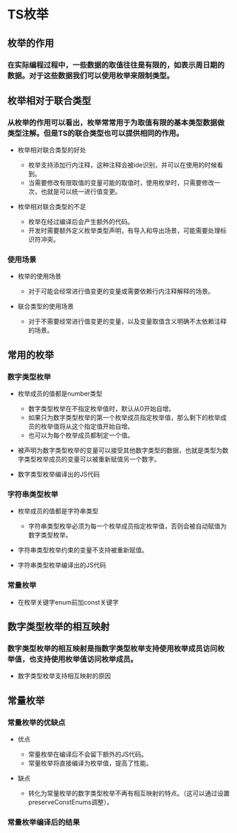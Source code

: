 # TS枚举

## 枚举的作用

### 在实际编程过程中，一些数据的取值往往是有限的，如表示周日期的数据。对于这些数据我们可以使用枚举来限制类型。

## 枚举相对于联合类型

### 从枚举的作用可以看出，枚举常常用于为取值有限的基本类型数据做类型注解。但是TS的联合类型也可以提供相同的作用。

- 枚举相对联合类型的好处

	- 枚举支持添加行内注释，这种注释会被ide识别，并可以在使用的时候看到。
	- 当需要修改有限取值的变量可能的取值时，使用枚举时，只需要修改一次，也就是可以统一进行值变更。

- 枚举相对联合类型的不足

	- 枚举在经过编译后会产生额外的代码。
	- 开发时需要额外定义枚举类型声明，有导入和导出场景，可能需要处理标识符冲突。

### 使用场景

- 枚举的使用场景

	- 对于可能会经常进行值变更的变量或需要依赖行内注释解释的场景。

- 联合类型的使用场景

	- 对于不需要经常进行值变更的变量，以及变量取值含义明确不太依赖注释的场景。

## 常用的枚举

### 数字类型枚举

- 枚举成员的值都是number类型

	- 数字类型枚举在不指定枚举值时，默认从0开始自增。
	- 如果只为数字类型枚举的第一个枚举成员指定枚举值，那么剩下的枚举成员的枚举值将从这个指定值开始自增。
	- 也可以为每个枚举成员都制定一个值。

- 被声明为数字类型枚举的变量可以接受其他数字类型的数据，也就是类型为数字类型枚举成员的变量可以被重新赋值另一个数字。
- 数字类型枚举编译出的JS代码

### 字符串类型枚举

- 枚举成员的值都是字符串类型

	- 字符串类型枚举必须为每一个枚举成员指定枚举值，否则会被自动赋值为数字类型枚举。

- 字符串类型枚举约束的变量不支持被重新赋值。
- 字符串类型枚举编译出的JS代码

### 常量枚举

- 在枚举关键字enum前加const关键字

## 数字类型枚举的相互映射

### 数字类型枚举的相互映射是指数字类型枚举支持使用枚举成员访问枚举值，也支持使用枚举值访问枚举成员。

- 数字类型枚举支持相互映射的原因

## 常量枚举

### 常量枚举的优缺点

- 优点

	- 常量枚举在编译后不会留下额外的JS代码。
	- 常量枚举将直接编译为枚举值，提高了性能。

- 缺点

	- 转化为常量枚举的数字类型枚举不再有相互映射的特点。（这可以通过设置preserveConstEnums调整）。

### 常量枚举编译后的结果

